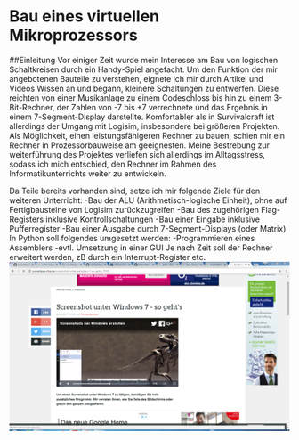 # Bau eines virtuellen Mikroprozessors
##Einleitung
Vor einiger Zeit wurde mein Interesse am Bau von logischen Schaltkreisen durch ein Handy-Spiel angefacht. Um den Funktion der mir angebotenen Bauteile zu verstehen, eignete ich mir durch Artikel und Videos Wissen an und begann, kleinere Schaltungen zu entwerfen.
Diese reichten von einer Musikanlage zu einem Codeschloss bis hin zu einem 3-Bit-Rechner, der Zahlen von -7 bis +7 verrechnete und das Ergebnis in einem 7-Segment-Display darstellte.
Komfortabler als in Survivalcraft ist allerdings der Umgang mit Logisim, insbesondere bei größeren Projekten. Als Möglichkeit, einen leistungsfähigeren Rechner zu bauen, schien mir ein Rechner in Prozessorbauweise am geeignesten. Meine Bestrebung zur weiterführung des Projektes verliefen sich allerdings im Alltagsstress, sodass ich mich entschied, den Rechner im Rahmen des Informatikunterrichts weiter zu entwickeln. 

Da Teile bereits vorhanden sind, setze ich mir folgende Ziele für den weiteren Unterricht:
-Bau der ALU (Arithmetisch-logische Einheit), ohne auf Fertigbausteine von Logisim zurückzugreifen
-Bau des zugehörigen Flag-Registers inklusive Kontrollschaltungen
-Bau einer Eingabe inklusive Pufferregister
-Bau einer Ausgabe durch 7-Segment-Displays (oder Matrix)
In Python soll folgendes umgesetzt werden:
-Programmieren eines Assemblers
-evtl. Umsetzung in einer GUI
Je nach Zeit soll der Rechner erweitert werden, zB durch ein Interrupt-Register etc.
![Unbenannt](pictures/Unbenannt.PNG "Screenshot von AppLab")

